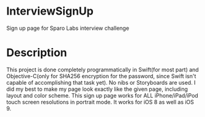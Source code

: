 # InterviewSignUp
Sign up page for Sparo Labs interview challenge

# Description
This project is done completely programmatically in Swift(for most part) and Objective-C(only for SHA256 encryption for the password, since Swift isn't capable of accomplishing that task yet). No nibs or Storyboards are used. I did my best to make my page look exactly like the given page, including layout and color scheme.
This sign up page works for ALL iPhone/iPad/iPod touch screen resolutions in portrait mode. It works for iOS 8 as well as iOS 9.